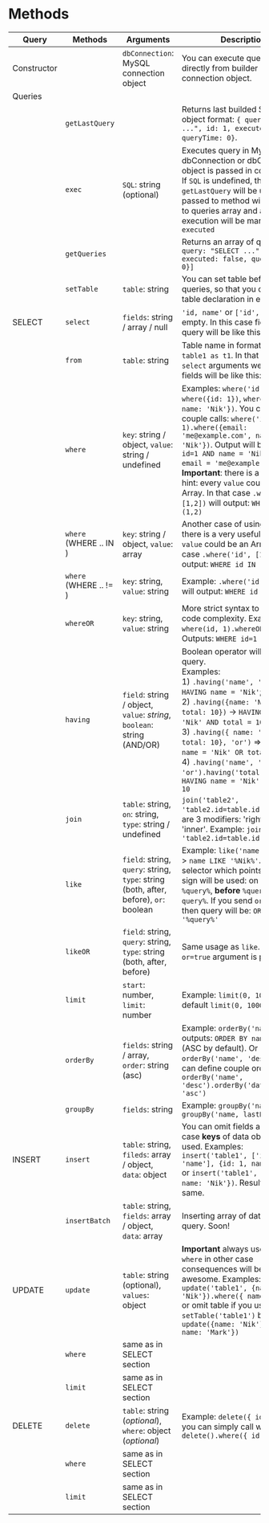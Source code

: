 # Methods

| Query | Methods | Arguments | Description  |
| ----- | ------- | -------- | -----------  |
| Constructor | | `dbConnection`: MySQL connection object | You can execute queries directly from builder if you pass connection object. |
| Queries | | | |
| | `getLastQuery`  | | Returns last builded SQL in an object format: `{ query: "SELECT ...", id: 1, executed: false, queryTime: 0}`. |
| | `exec`  | `SQL`: string (optional)  | Executes query in MySQL if dbConnection or dbConfig object is passed in constructor. If `SQL` is undefined, then `getLastQuery` will be used. SQL passed to method will be added to queries array and after execution will be marked as `executed`  |
| | `getQueries`  | | Returns an array of queries: `[{ query: "SELECT ...", id: 1, executed: false, queryTime: 0}]`|
| | `setTable`  | `table`: string   | You can set table before all queries, so that you can omit table declaration in every query. |
| SELECT  | `select`  | `fields`: string / array / null | `'id, name'` or `['id', 'name']` or empty. In this case fields for query will be like this `table.*` |
| | `from` | `table`: string  | Table name in format `table1` or `table1 as t1`. In that case if `select` arguments were empty fields will be like this: `t1.*`
| | `where` | `key`: string / object, `value`: string / undefined | Examples: `where('id', 1)`, `where({id: 1})`, `where({id: 1, name: 'Nik'})`. You can combine couple calls: `where('id', 1).where({email: 'me@example.com', name: 'Nik'})`. Output will be: `WHERE id=1 AND name = 'Nik' AND email = 'me@example.com'`. **Important**: there is a very useful hint: every `value` could be an Array. In that case `.where('id', [1,2])` will output: `WHERE id IN (1,2)` |
| | `where` (WHERE .. IN ) | `key`: string / object, `value`: array | Another case of using where: there is a very useful hint: every `value` could be an Array. In that case `.where('id', [1,2])` will output: `WHERE id IN (1,2)` |
| | `where` (WHERE .. != ) | `key`: string, `value`: string | Example: `.where('id !=', 1)` will output: `WHERE id !=1` |
| | `whereOR` | `key`: string, `value`: string  | More strict syntax to prevent code complexity. Examples: `where(id, 1).whereOR('id', 2)`. Outputs: `WHERE id=1 OR id=2`|
| | `having`  | `field`: string / object, `value`: _string_, `boolean`: string (AND/OR) | Boolean operator will be used in query. <br>Examples: <br>1) `.having('name', 'Nik')` -> `HAVING name = 'Nik'`; <br>2) `.having({name: 'Nik', total: 10})` -> `HAVING name = 'Nik' AND total = 10`; <br>3) `.having({ name: 'Nik', total: 10}, 'or')` => `HAVING name = 'Nik' OR total = 10`; <br>4) `.having('name', 'Nik', 'or').having('total', 10)` -> `HAVING name = 'Nik' OR total = 10` |
| | `join` | `table`: string, `on`: string, `type`: string / undefined | `join('table2', 'table2.id=table.id')`. There are 3 modifiers: 'right', 'left', 'inner'. Example: `join('table2', 'table2.id=table.id', 'left')`  |
| | `like`  | `field`: string, `query`: string, `type`: string (both, after, before), `or`: boolean | Example: `like('name', 'Nik')` -> `name LIKE '%Nik%'`. `type` is a selector which points where % sign will be used: on **both** side `%query%`, **before** `%query` or **after** `query%`. If you send `or` argument, then query will be: `OR name LIKE '%query%'` |
| | `likeOR`  | `field`: string, `query`: string, `type`: string (both, after, before) | Same usage as `like`. Only `or=true` argument is passed |
| | `limit` | `start`: number, `limit`: number | Example: `limit(0, 10)`. By default `limit(0, 1000)`
| | `orderBy` | `fields`: string / array, `order`: string (asc) | Example: `orderBy('name')`, outputs: `ORDER BY name ASC` (ASC by default). Or `orderBy('name', 'desc')`. You can define couple orders: `orderBy('name', 'desc').orderBy('dateOfBirth', 'asc')` |
| | `groupBy` | `fields`: string | Example: `groupBy('name')` or `groupBy('name, lastName')`|
| INSERT  | `insert`  | `table`: string, `fileds`: array / object, `data`: object | You can omit fields and in that case **keys** of data object will be used. Examples: `insert('table1', ['id', 'name'], {id: 1, name: 'Nik'})` or `insert('table1', {id: 1, name: 'Nik'})`. Result will be the same.|
| | `insertBatch` | `table`: string, `fields`: array / object, `data`: array  | Inserting array of data in one query. Soon! |
| UPDATE  | `update`  | `table`: string (optional), `values`: object  | **Important** always use with `where` in other case consequences will be not that awesome. Examples: `update('table1', {name: 'Nik'}).where({ name: 'Mark'})` or omit table if you used `setTable('table1')` before: `update({name: 'Nik'}).where({ name: 'Mark'})` |
| | `where` | same as in SELECT section | |
| | `limit` | same as in SELECT section | |
| DELETE  | `delete`  | `table`: string (_optional_), `where`: object (_optional_)  | Example: `delete({ id: 2})`. Or you can simply call with where: `delete().where({ id: 2})` |
| | `where` | same as in SELECT section | |
| | `limit` | same as in SELECT section | |
